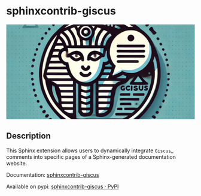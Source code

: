 # sphinxcontrib-giscus
![sphinxcontrib-giscus logo](static/sphinxcontrib-giscus.png)


Description
----------------------

This Sphinx extension allows users to dynamically integrate `Giscus`_ comments into specific pages of a
Sphinx-generated documentation website.

Documentation: [sphinxcontrib-giscus](https://un4gt.github.io/sphinxcontrib-giscus/)

Available on pypi: [sphinxcontrib-giscus · PyPI](https://pypi.org/project/sphinxcontrib-giscus/)